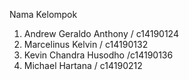 Nama Kelompok 
1) Andrew Geraldo Anthony / c14190124
3) Marcelinus Kelvin / c14190132
4) Kevin Chandra Husodho /c14190136
5) Michael Hartana / c14190212
